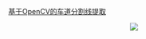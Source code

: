 [基于OpenCV的车道分割线提取](https://limengweb.wordpress.com/2017/08/19/%E5%9F%BA%E4%BA%8Eopencv%E7%9A%84%E8%BD%A6%E9%81%93%E5%88%86%E5%89%B2%E7%BA%BF%E6%8F%90%E5%8F%96/)
<div align="center">
  <img src="https://github.com/mengli/MachineLearning/blob/master/self_driving/lane_detect/lane_detect.png"><br><br>
</div>

